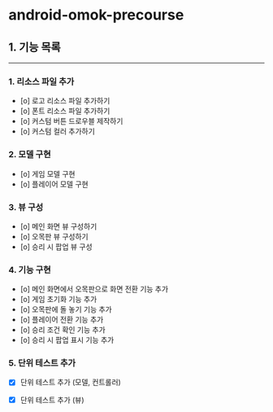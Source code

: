 # android-omok-precourse

## 1. 기능 목록
---
### 1. 리소스 파일 추가
- [o] 로고 리소스 파일 추가하기
- [o] 폰트 리소스 파일 추가하기
- [o] 커스텀 버튼 드로우블 제작하기
- [o] 커스텀 컬러 추가하기

### 2. 모델 구현
- [o] 게임 모델 구현
- [o] 플레이어 모델 구현

### 3. 뷰 구성
- [o] 메인 화면 뷰 구성하기
- [o] 오목판 뷰 구성하기
- [o] 승리 시 팝업 뷰 구성

### 4. 기능 구현
- [o] 메인 화면에서 오목판으로 화면 전환 기능 추가
- [o] 게임 초기화 기능 추가
- [o] 오목판에 돌 놓기 기능 추가
- [o] 플레이어 전환 기능 추가
- [o] 승리 조건 확인 기능 추가
- [o] 승리 시 팝업 표시 기능 추가


### 5. 단위 테스트 추가
- [x] 단위 테스트 추가 (모델, 컨트롤러)
- [x] 단위 테스트 추가 (뷰)

